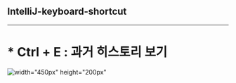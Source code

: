 ## IntelliJ-keyboard-shortcut

---

# * Ctrl + E : 과거 히스토리 보기


![width="450px" height="200px"](https://user-images.githubusercontent.com/97818720/156151530-2eaa20b0-3f07-41df-950e-79fea5e28cd3.png)
